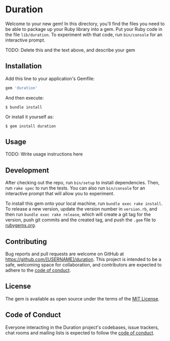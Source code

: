 # Duration

Welcome to your new gem! In this directory, you'll find the files you need to be able to package up your Ruby library into a gem. Put your Ruby code in the file `lib/duration`. To experiment with that code, run `bin/console` for an interactive prompt.

TODO: Delete this and the text above, and describe your gem

## Installation

Add this line to your application's Gemfile:

```ruby
gem 'duration'
```

And then execute:

    $ bundle install

Or install it yourself as:

    $ gem install duration

## Usage

TODO: Write usage instructions here

## Development

After checking out the repo, run `bin/setup` to install dependencies. Then, run `rake spec` to run the tests. You can also run `bin/console` for an interactive prompt that will allow you to experiment.

To install this gem onto your local machine, run `bundle exec rake install`. To release a new version, update the version number in `version.rb`, and then run `bundle exec rake release`, which will create a git tag for the version, push git commits and the created tag, and push the `.gem` file to [rubygems.org](https://rubygems.org).

## Contributing

Bug reports and pull requests are welcome on GitHub at https://github.com/[USERNAME]/duration. This project is intended to be a safe, welcoming space for collaboration, and contributors are expected to adhere to the [code of conduct](https://github.com/[USERNAME]/duration/blob/master/CODE_OF_CONDUCT.md).

## License

The gem is available as open source under the terms of the [MIT License](https://opensource.org/licenses/MIT).

## Code of Conduct

Everyone interacting in the Duration project's codebases, issue trackers, chat rooms and mailing lists is expected to follow the [code of conduct](https://github.com/[USERNAME]/duration/blob/master/CODE_OF_CONDUCT.md).
